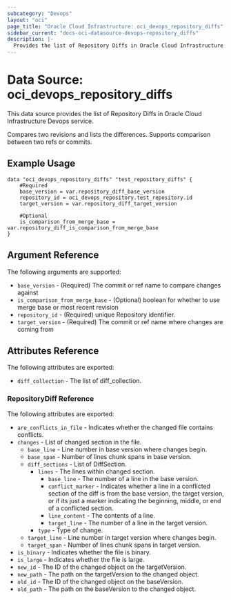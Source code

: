```yaml
---
subcategory: "Devops"
layout: "oci"
page_title: "Oracle Cloud Infrastructure: oci_devops_repository_diffs"
sidebar_current: "docs-oci-datasource-devops-repository_diffs"
description: |-
  Provides the list of Repository Diffs in Oracle Cloud Infrastructure Devops service
---
```


# Data Source: oci_devops_repository_diffs
This data source provides the list of Repository Diffs in Oracle Cloud Infrastructure Devops service.

Compares two revisions and lists the differences. Supports comparison between two refs or commits.


## Example Usage

```hcl
data "oci_devops_repository_diffs" "test_repository_diffs" {
	#Required
	base_version = var.repository_diff_base_version
	repository_id = oci_devops_repository.test_repository.id
	target_version = var.repository_diff_target_version

	#Optional
	is_comparison_from_merge_base = var.repository_diff_is_comparison_from_merge_base
}
```

## Argument Reference

The following arguments are supported:

* `base_version` - (Required) The commit or ref name to compare changes against
* `is_comparison_from_merge_base` - (Optional) boolean for whether to use merge base or most recent revision
* `repository_id` - (Required) unique Repository identifier.
* `target_version` - (Required) The commit or ref name where changes are coming from


## Attributes Reference

The following attributes are exported:

* `diff_collection` - The list of diff_collection.

### RepositoryDiff Reference

The following attributes are exported:

* `are_conflicts_in_file` - Indicates whether the changed file contains conflicts.
* `changes` - List of changed section in the file.
	* `base_line` - Line number in base version where changes begin.
	* `base_span` - Number of lines chunk spans in base version.
	* `diff_sections` - List of DiffSection.
		* `lines` - The lines within changed section.
			* `base_line` - The number of a line in the base version.
			* `conflict_marker` - Indicates whether a line in a conflicted section of the diff is from the base version, the target version, or if its just a marker indicating the beginning, middle, or end of a conflicted section.
			* `line_content` - The contents of a line.
			* `target_line` - The number of a line in the target version.
		* `type` - Type of change.
	* `target_line` - Line number in target version where changes begin.
	* `target_span` - Number of lines chunk spans in target version.
* `is_binary` - Indicates whether the file is binary.
* `is_large` - Indicates whether the file is large.
* `new_id` - The ID of the changed object on the targetVersion.
* `new_path` - The path on the targetVersion to the changed object.
* `old_id` - The ID of the changed object on the baseVersion.
* `old_path` - The path on the baseVersion to the changed object.

